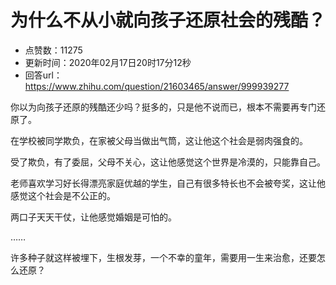 # 为什么不从小就向孩子还原社会的残酷？
- 点赞数：11275
- 更新时间：2020年02月17日20时17分12秒
- 回答url：https://www.zhihu.com/question/21603465/answer/999939277
<body>
 <p data-pid="EXMEK9Fv">你以为向孩子还原的残酷还少吗？挺多的，只是他不说而已，根本不需要再专门还原了。</p>
 <p data-pid="n-U6zJaI">在学校被同学欺负，在家被父母当做出气筒，这让他这个社会是弱肉强食的。</p>
 <p data-pid="k-eCThn9">受了欺负，有了委屈，父母不关心，这让他感觉这个世界是冷漠的，只能靠自己。</p>
 <p data-pid="cnbo5GL8">老师喜欢学习好长得漂亮家庭优越的学生，自己有很多特长也不会被夸奖，这让他感觉这个社会是不公正的。</p>
 <p data-pid="C66TcQd3">两口子天天干仗，让他感觉婚姻是可怕的。</p>
 <p data-pid="ECfN-s0-">……</p>
 <p data-pid="qAJIa0BI">许多种子就这样被埋下，生根发芽，一个不幸的童年，需要用一生来治愈，还要怎么还原？</p><a data-draft-node="block" data-draft-type="mcn-link-card" data-mcn-id="1212832340919271424"></a>
 <p></p>
</body>